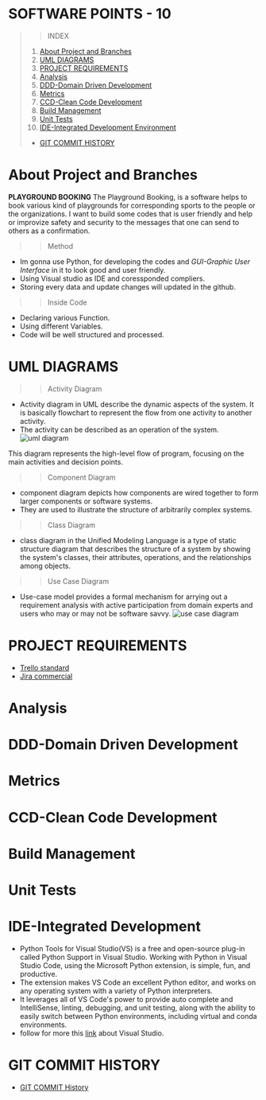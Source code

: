  # **SOFTWARE POINTS - 10**
>>INDEX
>1. [About Project and Branches](#about-project-and-branches)
>2. [UML DIAGRAMS](#uml-diagrams)
>3. [PROJECT REQUIREMENTS](#project-requirements)
>4. [Analysis](#analysis)
>5. [DDD-Domain Driven Development](#ddd-domain-driven-development)
>6. [Metrics](#metrics)
>7. [CCD-Clean Code Development](#ccd-clean-code-development)
>8. [Build Management](#build-management)
>9. [Unit Tests](#unit-tests)
>10. [IDE-Integrated Development Environment](#ide-integrated-development-environment)
>+ [GIT COMMIT HISTORY](#git-commit-history)
>






# **About Project and Branches**
  **PLAYGROUND BOOKING**
The Playground Booking, is a software helps to book various kind of playgrounds for corresponding sports to the people or the organizations. I want to build some codes that is user friendly and help or improvize safety and security to the messages that one can send to others as a confirmation.
>> Method 
+ Im gonna use Python, for developing the codes and *GUI-Graphic User Interface* in it to look good and user friendly.
+ Using Visual studio as IDE and coressponded compliers.
+ Storing every data and update changes will updated in the github.
>> Inside Code
+ Declaring various Function.
+ Using different Variables.
+ Code will be well structured and processed.



# **UML DIAGRAMS**
>>Activity Diagram
+ Activity diagram in UML describe the dynamic aspects of the system. It is basically flowchart to represent the flow from one activity to another activity.
+ The activity can be described as an operation of the system.
![uml diagram](https://github.com/sunny-102000/SECRET-CODES/assets/63388965/a2c51461-2d8e-45f5-adf3-29066273f657)

This diagram represents the high-level flow of program, focusing on the main activities and decision points.


>>Component Diagram
+ component diagram depicts how components are wired together to form larger components or software systems.
+ They are used to illustrate the structure of arbitrarily complex systems.

>>Class Diagram
+ class diagram in the Unified Modeling Language is a type of static structure diagram that describes the structure of a system by showing the system's classes, their attributes, operations, and the relationships among objects.

>>Use Case Diagram
+ Use-case model provides a formal mechanism for arrying out a requirement analysis with active participation from domain experts and users who may or may not be software savvy.
![use case diagram](https://github.com/sunny-102000/SECRET-CODES/assets/63388965/ba11000c-b6a2-4f0c-a38c-903ac3768954)


# **PROJECT REQUIREMENTS**
   + [Trello standard](https://trello.com/invite/b/wsOhXSYk/ATTIf94b02cf64e3d07b4bba4bd20388c9f2C9B9C9B9/online-playground-booking)
   + [Jira commercial](https://playgroundbooking.atlassian.net/jira/software/projects/OPB/boards/1)



# **Analysis**

# **DDD-Domain Driven Development**

# **Metrics**

# **CCD-Clean Code Development**

# **Build Management**

# **Unit Tests**


# **IDE-Integrated Development**

   + Python Tools for Visual Studio(VS) is a free and open-source plug-in called Python Support in Visual Studio. Working with Python in Visual Studio Code, using the Microsoft Python extension, is simple, fun, and productive. 
   + The extension makes VS Code an excellent Python editor, and works on any operating system with a variety of Python interpreters.
   + It leverages all of VS Code's power to provide auto complete and IntelliSense, linting, debugging, and unit testing, along with the ability to easily switch between Python environments, including virtual and conda environments.
   + follow for more this [link](https://code.visualstudio.com/docs/languages/python) about Visual Studio.

# **GIT COMMIT HISTORY**
   + [GIT COMMIT History](https://github.com/sunny-102000/SECRET-CODES/commits/main)
   

